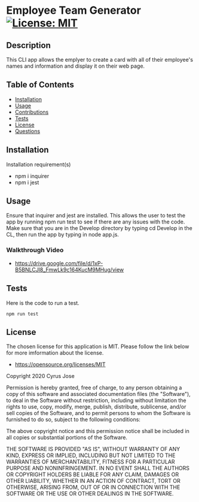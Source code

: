  # Employee Team Generator   [![License: MIT](https://img.shields.io/badge/License-MIT-yellow.svg)](https://opensource.org/licenses/MIT)
 ## Description
 This CLI app allows the emplyer to create a card with all of their employee's names and information and display it on their web page. 
 ## Table of Contents
 <!--ts-->
  * [Installation](#Installation)
  * [Usage](#Usage)
  * [Contributions](#Contributions)
  * [Tests](#Tests)
  * [License](#License)
  * [Questions](#Questions)
 <!--te-->
 ## Installation
 Installation requirement(s) 
 * npm i inquirer
 * npm i jest
 ## Usage
 Ensure that inquirer and jest are installed. This allows the user to test the app by running npm run test to see if there are any issues with the code. Make sure that you are in the Develop directory by typing cd Develop in the CL, then run the app by typing in node app.js.
 ### Walkthrough Video
 * https://drive.google.com/file/d/1xP-B5BNLCJl8_FmwLk9c164KucM9MHug/view

 ## Tests
 Here is the code to run a test.
 ```
 npm run test
 ```
 ## License
 The chosen license for this application is MIT. Please follow the link below for more imformation about the license.
 * https://opensource.org/licenses/MIT

 Copyright 2020 Cyrus Jose

Permission is hereby granted, free of charge, to any person obtaining a copy of this software and associated documentation files (the "Software"), to deal in the Software without restriction, including without limitation the rights to use, copy, modify, merge, publish, distribute, sublicense, and/or sell copies of the Software, and to permit persons to whom the Software is furnished to do so, subject to the following conditions:

The above copyright notice and this permission notice shall be included in all copies or substantial portions of the Software.

THE SOFTWARE IS PROVIDED "AS IS", WITHOUT WARRANTY OF ANY KIND, EXPRESS OR IMPLIED, INCLUDING BUT NOT LIMITED TO THE WARRANTIES OF MERCHANTABILITY, FITNESS FOR A PARTICULAR PURPOSE AND NONINFRINGEMENT. IN NO EVENT SHALL THE AUTHORS OR COPYRIGHT HOLDERS BE LIABLE FOR ANY CLAIM, DAMAGES OR OTHER LIABILITY, WHETHER IN AN ACTION OF CONTRACT, TORT OR OTHERWISE, ARISING FROM, OUT OF OR IN CONNECTION WITH THE SOFTWARE OR THE USE OR OTHER DEALINGS IN THE SOFTWARE.


 

